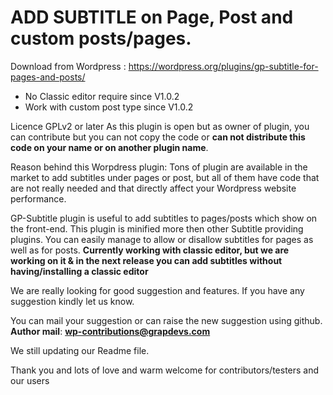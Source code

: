 # ADD SUBTITLE on Page, Post  and custom posts/pages.
Download from Wordpress : https://wordpress.org/plugins/gp-subtitle-for-pages-and-posts/

* No Classic editor require since V1.0.2
* Work with custom post type since V1.0.2

Licence GPLv2 or later 
As this plugin is open but as owner of plugin, you can contribute but you can not copy the code or <b>can not distribute this code on your name or on another plugin name</b>.

Reason behind this Worpdress plugin:
Tons of plugin are available in the market to add subtitles under pages or post, but all of them have code that 
are not really needed and that directly affect your Wordpress website performance.

GP-Subtitle plugin is useful to add subtitles to pages/posts which show on the front-end. This plugin is minified more then other Subtitle providing plugins.
You can easily manage to allow or disallow subtitles for pages as well as for posts.
<b>Currently working with classic editor, but we are working on it & in the next release you can add subtitles without having/installing a classic editor</b>

We are really looking for good suggestion and features.
If you have any suggestion kindly let us know.

You can mail your suggestion or can raise the new suggestion using github.
<br>
<b>Author mail</b>: <b>wp-contributions@grapdevs.com</b>

We still updating our Readme file.

Thank you and lots of love and warm welcome for contributors/testers and our users

